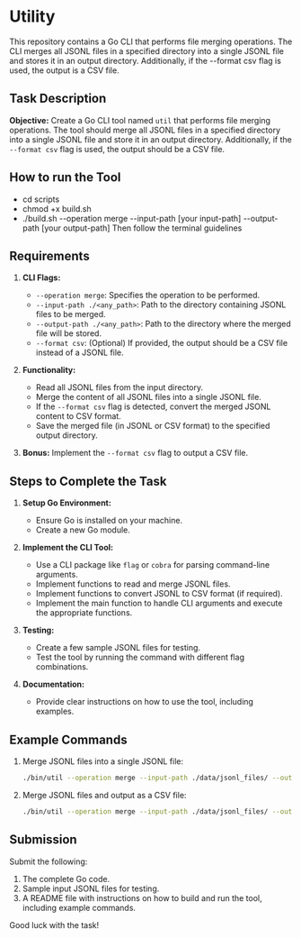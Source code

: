 # Utility

This repository contains a Go CLI that performs file merging operations. The CLI merges all JSONL files in a specified directory into a single JSONL file and stores it in an output directory. Additionally, if the --format csv flag is used, the output is a CSV file.

## Task Description

**Objective:** Create a Go CLI tool named `util` that performs file merging operations. The tool should merge all JSONL files in a specified directory into a single JSONL file and store it in an output directory. Additionally, if the `--format csv` flag is used, the output should be a CSV file.

## How to run the Tool
   - cd scripts
   - chmod +x build.sh
   - ./build.sh --operation merge --input-path [your input-path] --output-path [your output-path]
      Then follow the terminal guidelines 

## Requirements

1. **CLI Flags:**

   - `--operation merge`: Specifies the operation to be performed.
   - `--input-path ./<any_path>`: Path to the directory containing JSONL files to be merged.
   - `--output-path ./<any_path>`: Path to the directory where the merged file will be stored.
   - `--format csv`: (Optional) If provided, the output should be a CSV file instead of a JSONL file.

2. **Functionality:**

   - Read all JSONL files from the input directory.
   - Merge the content of all JSONL files into a single JSONL file.
   - If the `--format csv` flag is detected, convert the merged JSONL content to CSV format.
   - Save the merged file (in JSONL or CSV format) to the specified output directory.

3. **Bonus:** Implement the `--format csv` flag to output a CSV file.

## Steps to Complete the Task

1. **Setup Go Environment:**

   - Ensure Go is installed on your machine.
   - Create a new Go module.

2. **Implement the CLI Tool:**

   - Use a CLI package like `flag` or `cobra` for parsing command-line arguments.
   - Implement functions to read and merge JSONL files.
   - Implement functions to convert JSONL to CSV format (if required).
   - Implement the main function to handle CLI arguments and execute the appropriate functions.

3. **Testing:**

   - Create a few sample JSONL files for testing.
   - Test the tool by running the command with different flag combinations.

4. **Documentation:**
   - Provide clear instructions on how to use the tool, including examples.

## Example Commands

1. Merge JSONL files into a single JSONL file:

   ```bash
   ./bin/util --operation merge --input-path ./data/jsonl_files/ --output-path ./output_data
   ```

2. Merge JSONL files and output as a CSV file:

   ```bash
   ./bin/util --operation merge --input-path ./data/jsonl_files/ --output-path ./output_data --format csv
   ```
## Submission

Submit the following:

1. The complete Go code.
2. Sample input JSONL files for testing.
3. A README file with instructions on how to build and run the tool, including example commands.

Good luck with the task!
